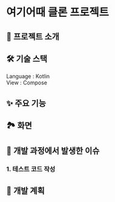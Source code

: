 # 여기어때 클론 프로젝트

## 📖 프로젝트 소개

## 🛠 기술 스택
Language : Kotlin <br>
View : Compose <br>

## ✨ 주요 기능

## 🏞️ 화면

## 👀 개발 과정에서 발생한 이슈

### 1. 테스트 코드 작성

## 🎯 개발 계획

